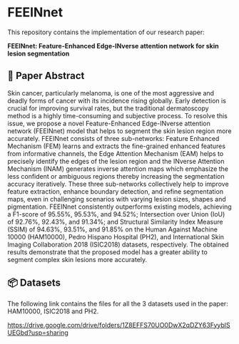 # FEEINnet

This repository contains the implementation of our research paper:

**FEEINnet: Feature-Enhanced Edge-INverse attention network for skin lesion segmentation**

## 📄 Paper Abstract
Skin cancer, particularly melanoma, is one of the most aggressive and deadly
forms of cancer with its incidence rising globally. Early detection is crucial for
improving survival rates, but the traditional dermatoscopy method is a highly
time-consuming and subjective process. To resolve this issue, we propose a
novel Feature-Enhanced Edge-INverse attention network (FEEINnet) model
that helps to segment the skin lesion region more accurately. FEEINnet consists
of three sub-networks: Feature Enhanced Mechanism (FEM) learns and
extracts the fine-grained enhanced features from informative channels, the
Edge Attention Mechanism (EAM) helps to precisely identify the edges of
the lesion region and the INverse Attention Mechanism (INAM) generates
inverse attention maps which emphasize the less confident or ambiguous regions
thereby increasing the segmentation accuracy iteratively. These three
sub-networks collectively help to improve feature extraction, enhance boundary
detection, and refine segmentation maps, even in challenging scenarios
with varying lesion sizes, shapes and pigmentation. FEEINnet consistently
outperforms existing models, achieving a F1-score of 95.55%, 95.53%, and
94.52%; Intersection over Union (IoU) of 92.76%, 92.43%, and 91.34%; and
Structural Similarity Index Measure (SSIM) of 94.63%, 93.51%, and 91.85%
on the Human Against Machine 10000 (HAM10000), Pedro Hispano Hospital
(PH2), and International Skin Imaging Collaboration 2018 (ISIC2018)
datasets, respectively. The obtained results demonstrate that the proposed
model has a greater ability to segment complex skin lesions more accurately.

## 📦 Datasets
The following link contains the files for all the 3 datasets used in the paper: HAM10000, ISIC2018 and PH2.

https://drive.google.com/drive/folders/1Z8EFFS70UO0DwX2qDZY63FyyblSUEGbd?usp=sharing

